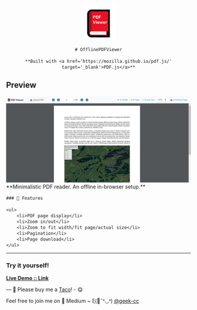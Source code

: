 <div align="center">
	<img src='https://github.com/incubated-geek-cc/OfflinePDFViewer/raw/main/img/logo.png' width='96' height='96' alt='logo' />

	# OfflinePDFViewer

	**Built with <a href='https://mozilla.github.io/pdf.js/' target='_blank'>PDF.js</a>**
</div>

## Preview

<img src='https://github.com/incubated-geek-cc/OfflinePDFViewer/raw/main/img/preview.png' width="800px" />

<div align="left">
	**Minimalistic PDF reader. An offline in-browser setup.**

	### 📌 Features

	<ul>
		<li>PDF page display</li>
		<li>Zoom in/out</li>
		<li>Zoom to fit width/fit page/actual size</li>
		<li>Pagination</li>
		<li>Page download</li>
	</ul>

</div>

---
### Try it yourself!
[**Live Demo :: Link**](https://incubated-geek-cc.github.io/OfflinePDFViewer)

— 🌮 Please buy me a <a href='https://www.buymeacoffee.com/geekcc' target='_blank'>Taco</a>! - 😋

<p>Feel free to join me on 📝 Medium ~ ξ(🎀˶❛◡❛) <a href='https://medium.com/@geek-cc' target='_blank'>@geek-cc</a></p>